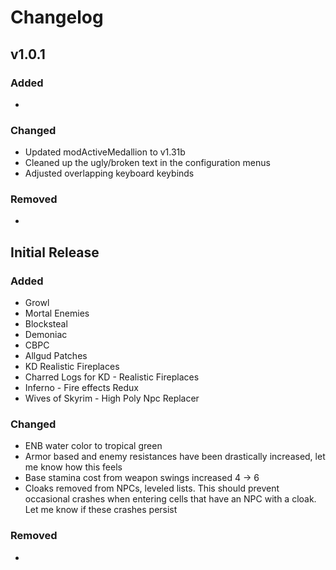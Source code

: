 # Changelog

## v1.0.1

### Added

-

### Changed

- Updated modActiveMedallion to v1.31b
- Cleaned up the ugly/broken text in the configuration menus
- Adjusted overlapping keyboard keybinds

### Removed

-

## Initial Release

### Added

- Growl
- Mortal Enemies
- Blocksteal
- Demoniac
- CBPC
- Allgud Patches
- KD Realistic Fireplaces
- Charred Logs for KD - Realistic Fireplaces
- Inferno - Fire effects Redux
- Wives of Skyrim - High Poly Npc Replacer

### Changed

- ENB water color to tropical green
- Armor based and enemy resistances have been drastically increased, let me know how this feels
- Base stamina cost from weapon swings increased 4 -> 6
- Cloaks removed from NPCs, leveled lists. This should prevent occasional crashes when entering cells that have an NPC with a cloak. Let me know if these crashes persist

### Removed

-
